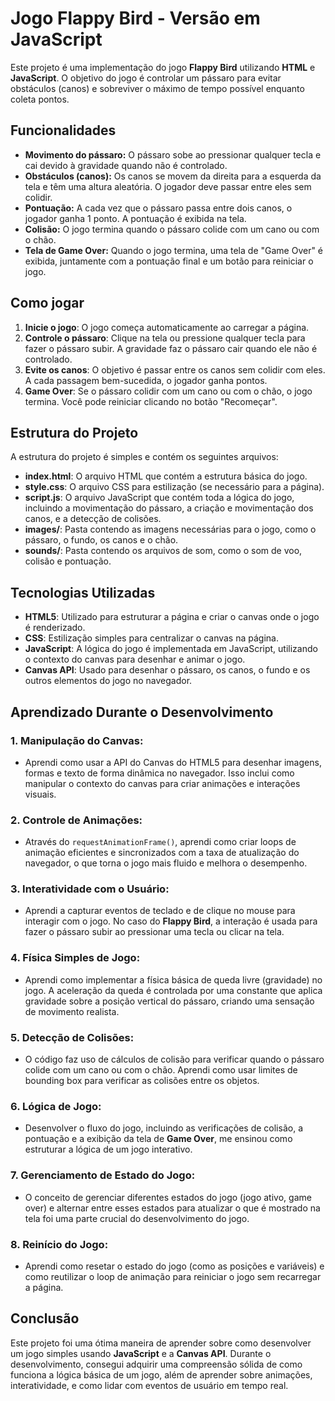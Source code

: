 # Jogo Flappy Bird - Versão em JavaScript

Este projeto é uma implementação do jogo **Flappy Bird** utilizando **HTML** e **JavaScript**. O objetivo do jogo é controlar um pássaro para evitar obstáculos (canos) e sobreviver o máximo de tempo possível enquanto coleta pontos.

## Funcionalidades

- **Movimento do pássaro:** O pássaro sobe ao pressionar qualquer tecla e cai devido à gravidade quando não é controlado.
- **Obstáculos (canos):** Os canos se movem da direita para a esquerda da tela e têm uma altura aleatória. O jogador deve passar entre eles sem colidir.
- **Pontuação:** A cada vez que o pássaro passa entre dois canos, o jogador ganha 1 ponto. A pontuação é exibida na tela.
- **Colisão:** O jogo termina quando o pássaro colide com um cano ou com o chão.
- **Tela de Game Over:** Quando o jogo termina, uma tela de "Game Over" é exibida, juntamente com a pontuação final e um botão para reiniciar o jogo.

## Como jogar

1. **Inicie o jogo**: O jogo começa automaticamente ao carregar a página.
2. **Controle o pássaro**: Clique na tela ou pressione qualquer tecla para fazer o pássaro subir. A gravidade faz o pássaro cair quando ele não é controlado.
3. **Evite os canos**: O objetivo é passar entre os canos sem colidir com eles. A cada passagem bem-sucedida, o jogador ganha pontos.
4. **Game Over**: Se o pássaro colidir com um cano ou com o chão, o jogo termina. Você pode reiniciar clicando no botão "Recomeçar".

## Estrutura do Projeto

A estrutura do projeto é simples e contém os seguintes arquivos:

- **index.html**: O arquivo HTML que contém a estrutura básica do jogo.
- **style.css**: O arquivo CSS para estilização (se necessário para a página).
- **script.js**: O arquivo JavaScript que contém toda a lógica do jogo, incluindo a movimentação do pássaro, a criação e movimentação dos canos, e a detecção de colisões.
- **images/**: Pasta contendo as imagens necessárias para o jogo, como o pássaro, o fundo, os canos e o chão.
- **sounds/**: Pasta contendo os arquivos de som, como o som de voo, colisão e pontuação.

## Tecnologias Utilizadas

- **HTML5**: Utilizado para estruturar a página e criar o canvas onde o jogo é renderizado.
- **CSS**: Estilização simples para centralizar o canvas na página.
- **JavaScript**: A lógica do jogo é implementada em JavaScript, utilizando o contexto do canvas para desenhar e animar o jogo.
- **Canvas API**: Usado para desenhar o pássaro, os canos, o fundo e os outros elementos do jogo no navegador.

## Aprendizado Durante o Desenvolvimento

### 1. **Manipulação do Canvas:**
   - Aprendi como usar a API do Canvas do HTML5 para desenhar imagens, formas e texto de forma dinâmica no navegador. Isso inclui como manipular o contexto do canvas para criar animações e interações visuais.

### 2. **Controle de Animações:**
   - Através do `requestAnimationFrame()`, aprendi como criar loops de animação eficientes e sincronizados com a taxa de atualização do navegador, o que torna o jogo mais fluido e melhora o desempenho.

### 3. **Interatividade com o Usuário:**
   - Aprendi a capturar eventos de teclado e de clique no mouse para interagir com o jogo. No caso do **Flappy Bird**, a interação é usada para fazer o pássaro subir ao pressionar uma tecla ou clicar na tela.

### 4. **Física Simples de Jogo:**
   - Aprendi como implementar a física básica de queda livre (gravidade) no jogo. A aceleração da queda é controlada por uma constante que aplica gravidade sobre a posição vertical do pássaro, criando uma sensação de movimento realista.

### 5. **Detecção de Colisões:**
   - O código faz uso de cálculos de colisão para verificar quando o pássaro colide com um cano ou com o chão. Aprendi como usar limites de bounding box para verificar as colisões entre os objetos.

### 6. **Lógica de Jogo:**
   - Desenvolver o fluxo do jogo, incluindo as verificações de colisão, a pontuação e a exibição da tela de **Game Over**, me ensinou como estruturar a lógica de um jogo interativo.

### 7. **Gerenciamento de Estado do Jogo:**
   - O conceito de gerenciar diferentes estados do jogo (jogo ativo, game over) e alternar entre esses estados para atualizar o que é mostrado na tela foi uma parte crucial do desenvolvimento do jogo.

### 8. **Reinício do Jogo:**
   - Aprendi como resetar o estado do jogo (como as posições e variáveis) e como reutilizar o loop de animação para reiniciar o jogo sem recarregar a página.

## Conclusão

Este projeto foi uma ótima maneira de aprender sobre como desenvolver um jogo simples usando **JavaScript** e a **Canvas API**. Durante o desenvolvimento, consegui adquirir uma compreensão sólida de como funciona a lógica básica de um jogo, além de aprender sobre animações, interatividade, e como lidar com eventos de usuário em tempo real.
